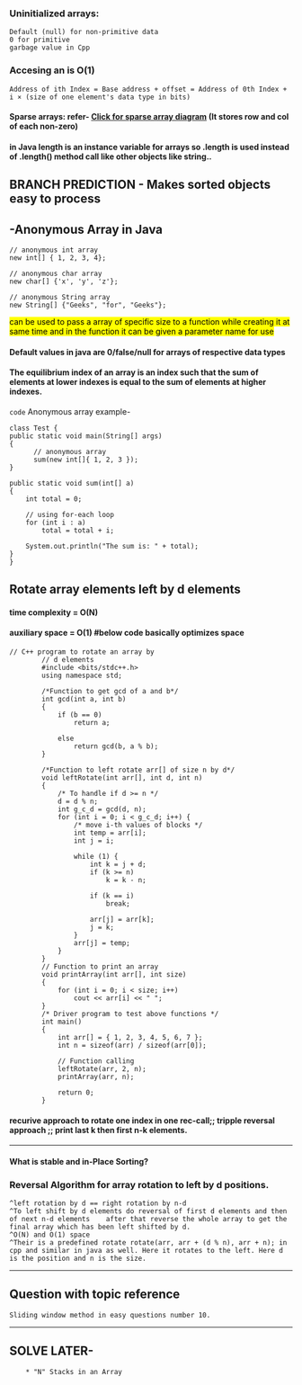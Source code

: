 ### Uninitialized arrays:
    Default (null) for non-primitive data
    0 for primitive
    garbage value in Cpp
### Accesing an is O(1)
    Address of ith Index = Base address + offset = Address of 0th Index + i × (size of one element's data type in bits)
#### Sparse arrays: refer- [Click for sparse array diagram](https://media.geeksforgeeks.org/wp-content/uploads/20220604165958/arsa.png) (It stores row and col of each non-zero)

#### in Java length is an instance variable for arrays so .length is used instead of .length() method call like other objects like string..

## BRANCH PREDICTION - Makes sorted objects easy to process

## -Anonymous Array in Java
 
    // anonymous int array 
    new int[] { 1, 2, 3, 4};  

    // anonymous char array 
    new char[] {'x', 'y', 'z'}; 

    // anonymous String array
    new String[] {"Geeks", "for", "Geeks"}; 

 <mark>can be used to pass a array of specific size to a function while creating it at same time and in the function it can be given a parameter name for use</mark>
#### Default values in java are 0/false/null for arrays of respective data types
#### The equilibrium index of an array is an index such that the sum of elements at lower indexes is equal to the sum of elements at higher indexes. 

`code` Anonymous array example-

    class Test {
    public static void main(String[] args)
    {
          // anonymous array
          sum(new int[]{ 1, 2, 3 });
    }
   
    public static void sum(int[] a)
    {
        int total = 0;
 
        // using for-each loop
        for (int i : a) 
            total = total + i;
         
        System.out.println("The sum is: " + total);
    }
    }



## Rotate array elements left by d elements
#### time complexity = O(N)
#### auxiliary space = O(1) #below code basically optimizes space
    // C++ program to rotate an array by
            // d elements
            #include <bits/stdc++.h>
            using namespace std;

            /*Function to get gcd of a and b*/
            int gcd(int a, int b)
            {
                if (b == 0)
                    return a;

                else
                    return gcd(b, a % b);
            }

            /*Function to left rotate arr[] of size n by d*/
            void leftRotate(int arr[], int d, int n)
            {
                /* To handle if d >= n */
                d = d % n;
                int g_c_d = gcd(d, n);
                for (int i = 0; i < g_c_d; i++) {
                    /* move i-th values of blocks */
                    int temp = arr[i];
                    int j = i;

                    while (1) {
                        int k = j + d;
                        if (k >= n)
                            k = k - n;

                        if (k == i)
                            break;

                        arr[j] = arr[k];
                        j = k;
                    }
                    arr[j] = temp;
                }
            }
            // Function to print an array
            void printArray(int arr[], int size)
            {
                for (int i = 0; i < size; i++)
                    cout << arr[i] << " ";
            }
            /* Driver program to test above functions */
            int main()
            {
                int arr[] = { 1, 2, 3, 4, 5, 6, 7 };
                int n = sizeof(arr) / sizeof(arr[0]);

                // Function calling
                leftRotate(arr, 2, n);
                printArray(arr, n);

                return 0;
            }
#### recurive approach to rotate one index in one rec-call;; tripple reversal approach ;; print last k then first n-k elements.
---
#### What is stable and in-Place Sorting?

### Reversal Algorithm for array rotation to left by d positions.
    ^left rotation by d == right rotation by n-d
    ^To left shift by d elements do reversal of first d elements and then of next n-d elements    after that reverse the whole array to get the final array which has been left shifted by d.
    ^O(N) and O(1) space
    ^Their is a predefined rotate rotate(arr, arr + (d % n), arr + n); in cpp and similar in java as well. Here it rotates to the left. Here d is the position and n is the size.


---
## Question with topic reference 
    Sliding window method in easy questions number 10.
    

____________________________________________________________________________________________________________
## SOLVE LATER- 
        * "N" Stacks in an Array